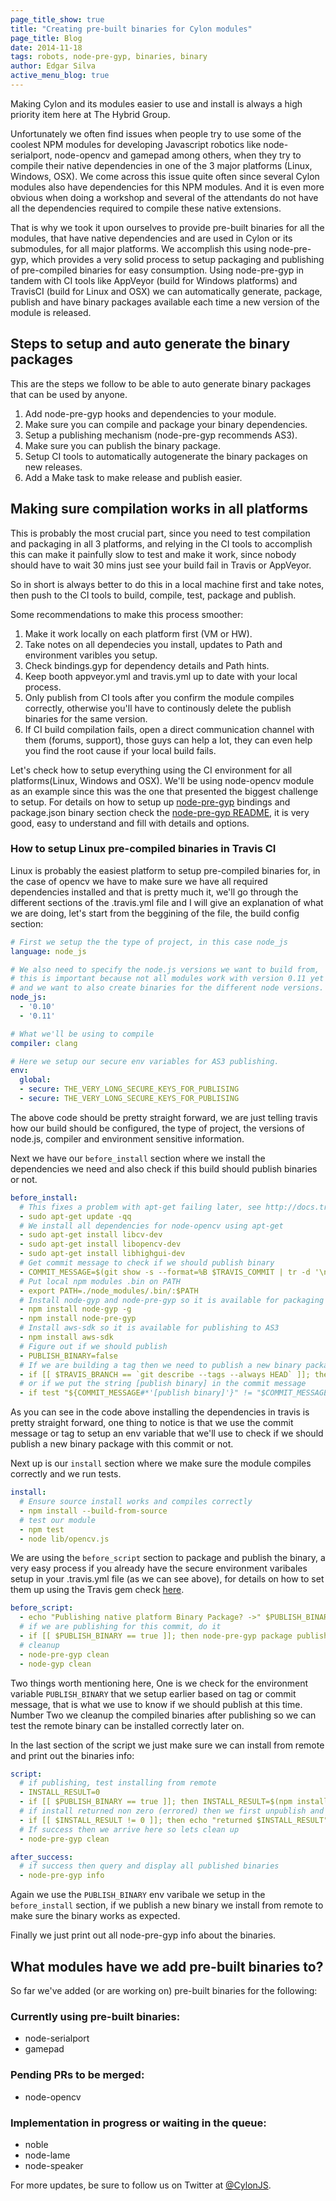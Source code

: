```yaml
---
page_title_show: true
title: "Creating pre-built binaries for Cylon modules"
page_title: Blog
date: 2014-11-18
tags: robots, node-pre-gyp, binaries, binary
author: Edgar Silva
active_menu_blog: true
---
```


Making Cylon and its modules easier to use and install is always a high priority item here at
The Hybrid Group.

  Unfortunately we often find issues  when people try to use some
of the coolest NPM modules for developing Javascript robotics like node-serialport, node-opencv
and gamepad among others, when they try to compile their native dependencies in one of the 3 major
platforms (Linux, Windows, OSX). We come across this issue quite often since several Cylon modules
also have dependencies for this NPM modules. And it is even more obvious when doing a workshop and
several of the attendants do not have all the dependencies required to compile these native extensions.

  That is why we took it upon ourselves to provide pre-built binaries for all the modules, that
have native dependencies and are used in Cylon or its submodules, for all major platforms. We
accomplish this using node-pre-gyp, which provides a very solid process to setup packaging and publishing of pre-compiled
binaries for easy consumption. Using node-pre-gyp in tandem with CI tools like AppVeyor (build for
Windows platforms) and TravisCI (build for Linux and OSX) we can automatically generate, package, publish and
have binary packages available each time a new version of the module is released.

  ## Steps to setup and auto generate the binary packages

  This are the steps we follow to be able to auto generate binary packages that can be used by anyone.

  1. Add node-pre-gyp hooks and dependencies to your module.
  2. Make sure you can compile and package your binary dependencies.
  3. Setup a publishing mechanism (node-pre-gyp recommends AS3).
  4. Make sure you can publish the binary package.
  5. Setup CI tools to automatically autogenerate the binary packages on new releases.
  6. Add a Make task to make release and publish easier.

  ## Making sure compilation works in all platforms

  This is probably the most crucial part, since you need to test compilation and packaging in all 3
platforms, and relying in the CI tools to accomplish this can make it painfully slow to test and make it work,
since nobody should have to wait 30 mins just see your build fail in Travis or AppVeyor.

  So in short is always better to do this in a local machine first and take notes, then push to the
CI tools to build, compile, test, package and publish.

  Some recommendations to make this process smoother:

  1. Make it work locally on each platform first (VM or HW).
  2. Take notes on all dependecies you install, updates to Path and environment varibles you setup.
  3. Check bindings.gyp for dependency details and Path hints.
  4. Keep booth appveyor.yml and travis.yml up to date with your local process.
  5. Only publish from CI tools after you confirm the module compiles correctly, otherwise you'll have to continously delete the publish binaries for the same version.
  6. If CI build compilation fails, open a direct communication channel with them (forums, support), those guys can help a lot, they can even help you find the root cause if your local build fails.

  Let's check how to setup everything using the CI environment for all platforms(Linux, Windows and OSX). We'll be using
node-opencv module as an example since this was the one that presented the biggest challenge to setup.
For details on how to setup up [node-pre-gyp](https://github.com/mapbox/node-pre-gyp) bindings and package.json binary section check the [node-pre-gyp README](https://github.com/mapbox/node-pre-gyp),
it is very good, easy to understand and fill with details and options.

  ### How to setup Linux pre-compiled binaries in Travis CI

  Linux is probably the easiest platform to setup pre-compiled binaries for, in the case of opencv we have to make sure we
have all required dependencies installed and that is pretty much it, we'll go through the different sections of the .travis.yml
file and I will give an explanation of what we are doing, let's start from the beggining of the file, the build config section:

```yaml
# First we setup the the type of project, in this case node_js
language: node_js

# We also need to specify the node.js versions we want to build from,
# this is important because not all modules work with version 0.11 yet
# and we want to also create binaries for the different node versions.
node_js:
  - '0.10'
  - '0.11'

# What we'll be using to compile
compiler: clang

# Here we setup our secure env variables for AS3 publishing.
env:
  global:
  - secure: THE_VERY_LONG_SECURE_KEYS_FOR_PUBLISING
  - secure: THE_VERY_LONG_SECURE_KEYS_FOR_PUBLISING
```

  The above code should be pretty straight forward, we are just telling travis how our build should be configured, the type
of project, the versions of node.js, compiler and environment sensitive information.

  Next we have our `before_install` section where we install the dependencies we need and also check if this build should publish
binaries or not.

```yaml
before_install:
  # This fixes a problem with apt-get failing later, see http://docs.travis-ci.com/user/installing-dependencies/#Installing-Ubuntu-packages
  - sudo apt-get update -qq
  # We install all dependencies for node-opencv using apt-get
  - sudo apt-get install libcv-dev
  - sudo apt-get install libopencv-dev
  - sudo apt-get install libhighgui-dev
  # Get commit message to check if we should publish binary
  - COMMIT_MESSAGE=$(git show -s --format=%B $TRAVIS_COMMIT | tr -d '\n')
  # Put local npm modules .bin on PATH
  - export PATH=./node_modules/.bin/:$PATH
  # Install node-gyp and node-pre-gyp so it is available for packaging and publishing
  - npm install node-gyp -g
  - npm install node-pre-gyp
  # Install aws-sdk so it is available for publishing to AS3
  - npm install aws-sdk
  # Figure out if we should publish
  - PUBLISH_BINARY=false
  # If we are building a tag then we need to publish a new binary package
  - if [[ $TRAVIS_BRANCH == `git describe --tags --always HEAD` ]]; then PUBLISH_BINARY=true; fi;
  # or if we put the string [publish binary] in the commit message
  - if test "${COMMIT_MESSAGE#*'[publish binary]'}" != "$COMMIT_MESSAGE"; then PUBLISH_BINARY=true; fi;
```

  As you can see in the code above installing the dependencies in travis is pretty straight forward,
one thing to notice is that we use the commit message or tag to setup an env variable that we'll use
to check if we should publish a new binary package with this commit or not.

  Next up is our `install` section where we make sure the module compiles correctly and we run tests.

```yaml
install:
  # Ensure source install works and compiles correctly
  - npm install --build-from-source
  # test our module
  - npm test
  - node lib/opencv.js
```

  We are using the `before_script` section to package and publish the binary, a very easy process
if you already have the secure environment varibales setup in your .travis.yml file (as we can see above),
for details on how to set them up using the Travis gem check [here](http://docs.travis-ci.com/user/environment-variables/#Secure-Variables).

```yaml
before_script:
  - echo "Publishing native platform Binary Package? ->" $PUBLISH_BINARY
  # if we are publishing for this commit, do it
  - if [[ $PUBLISH_BINARY == true ]]; then node-pre-gyp package publish; fi;
  # cleanup
  - node-pre-gyp clean
  - node-gyp clean
```

  Two things worth mentioning here, One is we check for the environment variable `PUBLISH_BINARY` that we setup
earlier based on tag or commit message, that is what we use to know if we should publish at this time. Number Two
we cleanup the compiled binaries after publishing so we can test the remote binary can be installed correctly
later on.

  In the last section of the script we just make sure we can install from remote and print out the binaries
info:

```yaml
script:
  # if publishing, test installing from remote
  - INSTALL_RESULT=0
  - if [[ $PUBLISH_BINARY == true ]]; then INSTALL_RESULT=$(npm install --fallback-to-build=false > /dev/null)$? || true; fi;
  # if install returned non zero (errored) then we first unpublish and then call false so travis will bail at this line
  - if [[ $INSTALL_RESULT != 0 ]]; then echo "returned $INSTALL_RESULT";node-pre-gyp unpublish;false; fi
  # If success then we arrive here so lets clean up
  - node-pre-gyp clean

after_success:
  # if success then query and display all published binaries
  - node-pre-gyp info
```

  Again we use the `PUBLISH_BINARY` env varibale we setup in the `before_install` section, if we publish a new binary
we install from remote to make sure the binary works as expected.

  Finally we just print out all node-pre-gyp info about the binaries.

  ## What modules have we add pre-built binaries to?

  So far we've added (or are working on) pre-built binaries for the following:

  ### Currently using pre-built binaries:

  - node-serialport
  - gamepad

  ### Pending PRs to be merged:

  - node-opencv

  ### Implementation in progress or waiting in the queue:

  - noble
  - node-lame
  - node-speaker

  For more updates, be sure to follow us on Twitter at [@CylonJS][].

  [@CylonJS]: https://twitter.com/CylonJS
